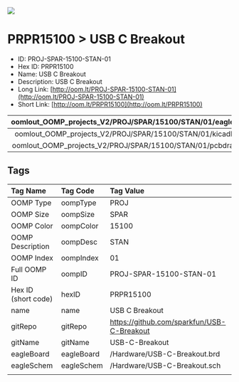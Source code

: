 


  
![][im]
# PRPR15100 > USB C Breakout

- ID: PROJ-SPAR-15100-STAN-01
- Hex ID: PRPR15100
- Name: USB C Breakout
- Description: USB C Breakout
- Long Link: [http://oom.lt/PROJ-SPAR-15100-STAN-01](http://oom.lt/PROJ-SPAR-15100-STAN-01)
- Short Link: [http://oom.lt/PRPR15100](http://oom.lt/PRPR15100)
  

|oomlout_OOMP_projects_V2/PROJ/SPAR/15100/STAN/01/eagleImage.png|oomlout_OOMP_projects_V2/PROJ/SPAR/15100/STAN/01/eagleSchemImage.png|oomlout_OOMP_projects_V2/PROJ/SPAR/15100/STAN/01/kicadPcb3dFront.png|oomlout_OOMP_projects_V2/PROJ/SPAR/15100/STAN/01/kicadPcb3dBack.png|
| :---: | :---: | :---: | :---: |
|oomlout_OOMP_projects_V2/PROJ/SPAR/15100/STAN/01/kicadPcb3d.png|oomlout_OOMP_projects_V2/PROJ/SPAR/15100/STAN/01/bomBack.png|oomlout_OOMP_projects_V2/PROJ/SPAR/15100/STAN/01/bomFront.png|oomlout_OOMP_projects_V2/PROJ/SPAR/15100/STAN/01/pcbdraw.svg|
|oomlout_OOMP_projects_V2/PROJ/SPAR/15100/STAN/01/pcbdrawBack.svg||||

## Tags
  

|Tag Name|Tag Code|Tag Value|
| :--- | :--- | :--- |
|OOMP Type|oompType|PROJ|
|OOMP Size|oompSize|SPAR|
|OOMP Color|oompColor|15100|
|OOMP Description|oompDesc|STAN|
|OOMP Index|oompIndex|01|
|Full OOMP ID|oompID|PROJ-SPAR-15100-STAN-01|
|Hex ID (short code)|hexID|PRPR15100|
|name|name|USB C Breakout|
|gitRepo|gitRepo|https://github.com/sparkfun/USB-C-Breakout|
|gitName|gitName|USB-C-Breakout|
|eagleBoard|eagleBoard|/Hardware/USB-C-Breakout.brd|
|eagleSchem|eagleSchem|/Hardware/USB-C-Breakout.sch|
||||



[im]: PROJ/SPAR/15100/STAN/01/kicadPcb3d_450.png
